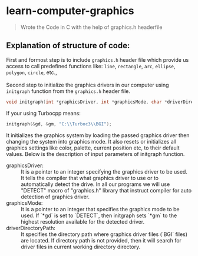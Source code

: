 # learn-computer-graphics
> Wrote the Code in C with the help of graphics.h headerfile

## Explanation of structure of code:
First and formost step is to include `graphics.h` header file which provide us access to call predefined functions like: `line`, `rectangle`, `arc`, `ellipse`, `polygon`, `circle`, etc., <br /> <br />
Second step to initialize the graphics drivers in our computer using `initgraph` function from the `graphics.h` header file. <br />
```CPP
void initgraph(int *graphicsDriver, int *graphicsMode, char *driverDirectoryPath);
```
If your using Turbocpp means:
```CPP
initgraph(&gd, &gm, "C:\\Turboc3\\BGI");
```
It initializes the graphics system by loading the passed graphics driver then changing the system into graphics mode. It also resets or initializes all graphics settings like color, palette, current position etc, to their default values. Below is the description of input parameters of initgraph function.

<dl>
  <dt>graphicsDriver: </dt>
  <dd>It is a pointer to an integer specifying the graphics driver to be used. It tells the compiler that what graphics driver to use or to automatically detect the drive. In all our programs we will use "DETECT" macro of "graphics.h" library that instruct compiler for auto detection of graphics driver.</dd>

  <dt>graphicsMode: </dt>
  <dd>It is a pointer to an integer that specifies the graphics mode to be used. If `*gd` is set to `DETECT`, then initgraph sets `*gm` to the highest resolution available for the detected driver.</dd>
  
  <dt>driverDirectoryPath: </dt>
  <dd>It specifies the directory path where graphics driver files (`BGI` files) are located. If directory path is not provided, then it will search for driver files in current working directory directory.</dd>
</dl>
